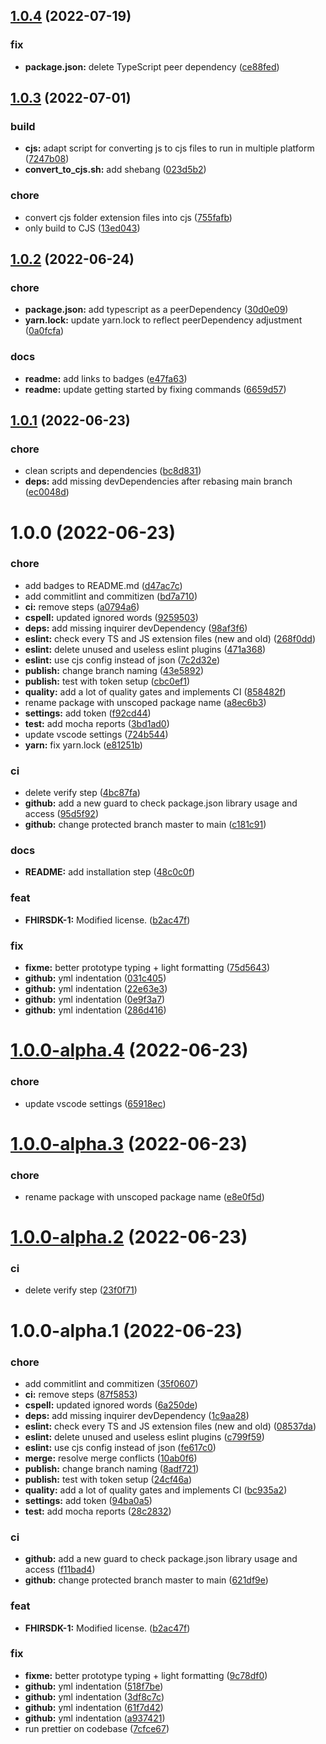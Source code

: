 ## [1.0.4](https://github.com/honestica/typeguard/compare/v1.0.3...v1.0.4) (2022-07-19)


### fix

* **package.json:** delete TypeScript peer dependency ([ce88fed](https://github.com/honestica/typeguard/commit/ce88fed8d8d70f3c4487ff1f19341f361e751372))

## [1.0.3](https://github.com/honestica/typeguard/compare/v1.0.2...v1.0.3) (2022-07-01)


### build

* **cjs:** adapt script for converting js to cjs files to run in multiple platform ([7247b08](https://github.com/honestica/typeguard/commit/7247b08a55ffb4db0a2a697c3dd2b3249156c9c0))
* **convert_to_cjs.sh:** add shebang ([023d5b2](https://github.com/honestica/typeguard/commit/023d5b2e9d17452386cf955f7eafc91f654890cb))


### chore

* convert cjs folder extension files into cjs ([755fafb](https://github.com/honestica/typeguard/commit/755fafbae1970b97eec878e1cc734048d67e7076))
* only build to CJS ([13ed043](https://github.com/honestica/typeguard/commit/13ed04374a1ed0c92de687a07b7b9109aacee27e))

## [1.0.2](https://github.com/honestica/typeguard/compare/v1.0.1...v1.0.2) (2022-06-24)


### chore

* **package.json:** add typescript as a peerDependency ([30d0e09](https://github.com/honestica/typeguard/commit/30d0e0971bd6532ace3570c1172255152d87e558))
* **yarn.lock:** update yarn.lock to reflect peerDependency adjustment ([0a0fcfa](https://github.com/honestica/typeguard/commit/0a0fcfa24fe7f06a7cf09c2dea5e5cbd5b4f18bb))


### docs

* **readme:** add links to badges ([e47fa63](https://github.com/honestica/typeguard/commit/e47fa6360e791a0a609baa4e3cfba0cee1fdaff2))
* **readme:** update getting started by fixing commands ([6659d57](https://github.com/honestica/typeguard/commit/6659d572a98bc86fabdfe7940a1b95fb7825da8c))

## [1.0.1](https://github.com/honestica/typeguard/compare/v1.0.0...v1.0.1) (2022-06-23)


### chore

* clean scripts and dependencies ([bc8d831](https://github.com/honestica/typeguard/commit/bc8d831e9f33821d07238621b69c91fd73cd7072))
* **deps:** add missing devDependencies after rebasing main branch ([ec0048d](https://github.com/honestica/typeguard/commit/ec0048d7464963dc754db65a1b3fe381ee75cb4b))

# 1.0.0 (2022-06-23)


### chore

* add badges to README.md ([d47ac7c](https://github.com/honestica/typeguard/commit/d47ac7c513ea94ccb64d9cdc6b095f02295008ca))
* add commitlint and commitizen ([bd7a710](https://github.com/honestica/typeguard/commit/bd7a710a74937950ff9c8362a5722bdfc136bdc1))
* **ci:** remove steps ([a0794a6](https://github.com/honestica/typeguard/commit/a0794a6dc3c2363eb16a6d5647224ab4c1f091b5))
* **cspell:** updated ignored words ([9259503](https://github.com/honestica/typeguard/commit/9259503748df31090a78d091231b5ab2716c50fc))
* **deps:** add missing inquirer devDependency ([98af3f6](https://github.com/honestica/typeguard/commit/98af3f6216c9c70ac759c6a64548f61981a971ee))
* **eslint:** check every TS and JS extension files (new and old) ([268f0dd](https://github.com/honestica/typeguard/commit/268f0ddc1bcda4ac44a9aa11d7122749c78479dd))
* **eslint:** delete unused and useless eslint plugins ([471a368](https://github.com/honestica/typeguard/commit/471a36886b29eeee2987ff2e031141e9071ea02e))
* **eslint:** use cjs config instead of json ([7c2d32e](https://github.com/honestica/typeguard/commit/7c2d32e615f3ce49ecf26491f270ffb4646340e8))
* **publish:** change branch naming ([43e5892](https://github.com/honestica/typeguard/commit/43e589232aaf803a54b2b1f914c099f4ff4690ac))
* **publish:** test with token setup ([cbc0ef1](https://github.com/honestica/typeguard/commit/cbc0ef18a0012cce22ef027b7df9cb961c88978d))
* **quality:** add a lot of quality gates and implements CI ([858482f](https://github.com/honestica/typeguard/commit/858482f0f84d8f5dd528386de53579999ae14c58))
* rename package with unscoped package name ([a8ec6b3](https://github.com/honestica/typeguard/commit/a8ec6b3af30de32f462bec19c8409a33b253a307))
* **settings:** add token ([f92cd44](https://github.com/honestica/typeguard/commit/f92cd4450bcfeb7d8597b06c0b4864678c748cdb))
* **test:** add mocha reports ([3bd1ad0](https://github.com/honestica/typeguard/commit/3bd1ad0458d70356da9c216063069288a3d7969d))
* update vscode settings ([724b544](https://github.com/honestica/typeguard/commit/724b54438c6aa80f53e9deda6beb77b0517d90a0))
* **yarn:** fix yarn.lock ([e81251b](https://github.com/honestica/typeguard/commit/e81251b8502b7fb8b7d6d132fd595ea01f95c048))


### ci

* delete verify step ([4bc87fa](https://github.com/honestica/typeguard/commit/4bc87fae05396e79e3eda1730ec02f20770d2940))
* **github:** add a new guard to check package.json library usage and access ([95d5f92](https://github.com/honestica/typeguard/commit/95d5f92a0777ad86b17214b768465e0c2c935165))
* **github:** change protected branch master to main ([c181c91](https://github.com/honestica/typeguard/commit/c181c91d3baa4f9bad4be2f1f48ba658b54489be))


### docs

* **README:** add installation step ([48c0c0f](https://github.com/honestica/typeguard/commit/48c0c0f72bcd7e88ec48765dd6abdcac09669c22))


### feat

* **FHIRSDK-1:** Modified license. ([b2ac47f](https://github.com/honestica/typeguard/commit/b2ac47fcc286626b7ab9a0df1075546667410fca))


### fix

* **fixme:** better prototype typing + light formatting ([75d5643](https://github.com/honestica/typeguard/commit/75d5643f6812b74e5e7da468e9856eadabff54fa))
* **github:** yml indentation ([031c405](https://github.com/honestica/typeguard/commit/031c4054de53998a74339aa6b63c2124442de1fa))
* **github:** yml indentation ([22e63e3](https://github.com/honestica/typeguard/commit/22e63e368c77b2ae735ee01d736958093a85ab46))
* **github:** yml indentation ([0e9f3a7](https://github.com/honestica/typeguard/commit/0e9f3a7ba1e8f84bdf4b3300f5416f9b3b9a2571))
* **github:** yml indentation ([286d416](https://github.com/honestica/typeguard/commit/286d41627f10fac9f6aac0b1f52d6dffa2c070b8))

# [1.0.0-alpha.4](https://github.com/honestica/typeguard/compare/v1.0.0-alpha.3...v1.0.0-alpha.4) (2022-06-23)


### chore

* update vscode settings ([65918ec](https://github.com/honestica/typeguard/commit/65918ec51765d6d5ef83b72bd5fdbd572cbbe4d0))

# [1.0.0-alpha.3](https://github.com/honestica/typeguard/compare/v1.0.0-alpha.2...v1.0.0-alpha.3) (2022-06-23)


### chore

* rename package with unscoped package name ([e8e0f5d](https://github.com/honestica/typeguard/commit/e8e0f5d59eb5ba78cd0145f77d8743030711b144))

# [1.0.0-alpha.2](https://github.com/honestica/typeguard/compare/v1.0.0-alpha.1...v1.0.0-alpha.2) (2022-06-23)


### ci

* delete verify step ([23f0f71](https://github.com/honestica/typeguard/commit/23f0f7141b4622439395af3a2b3ac734714412cc))

# 1.0.0-alpha.1 (2022-06-23)


### chore

* add commitlint and commitizen ([35f0607](https://github.com/honestica/typeguard/commit/35f06072fc4e002d8c1fea7b5f941933a8d9c39d))
* **ci:** remove steps ([87f5853](https://github.com/honestica/typeguard/commit/87f5853df0de54a761179e1d76c3ce5ede9d0aaa))
* **cspell:** updated ignored words ([6a250de](https://github.com/honestica/typeguard/commit/6a250de022a4adb88feab24ad8f5802d2cc78ecd))
* **deps:** add missing inquirer devDependency ([1c9aa28](https://github.com/honestica/typeguard/commit/1c9aa2877e3fa18ff1d1795198163b6bb00a2a59))
* **eslint:** check every TS and JS extension files (new and old) ([08537da](https://github.com/honestica/typeguard/commit/08537dacec2cf4279b43d27f35bdce9fb8743a67))
* **eslint:** delete unused and useless eslint plugins ([c799f59](https://github.com/honestica/typeguard/commit/c799f594017e4794890a3381c70669bdf84c73bd))
* **eslint:** use cjs config instead of json ([fe617c0](https://github.com/honestica/typeguard/commit/fe617c089970d325f36cf447b9c8944a164b0417))
* **merge:** resolve merge conflicts ([10ab0f6](https://github.com/honestica/typeguard/commit/10ab0f6edff147482564b642efce0d4ffa1dcc59))
* **publish:** change branch naming ([8adf721](https://github.com/honestica/typeguard/commit/8adf721d0b0f99ff6abbb37d596d9a907a9c02b7))
* **publish:** test with token setup ([24cf46a](https://github.com/honestica/typeguard/commit/24cf46aec5da36c31779676b4449cb45633dcfdf))
* **quality:** add a lot of quality gates and implements CI ([bc935a2](https://github.com/honestica/typeguard/commit/bc935a20ef513a61d8eefb8a7e5433c1fd93d5d6))
* **settings:** add token ([94ba0a5](https://github.com/honestica/typeguard/commit/94ba0a58b3c90fa76644bb713ffa4bf27d77cc2f))
* **test:** add mocha reports ([28c2832](https://github.com/honestica/typeguard/commit/28c283281859a9548cbcf5f49ff7a9a6b83c512c))


### ci

* **github:** add a new guard to check package.json library usage and access ([f11bad4](https://github.com/honestica/typeguard/commit/f11bad41cb3b52468e8c7c9011ed15c790788769))
* **github:** change protected branch master to main ([621df9e](https://github.com/honestica/typeguard/commit/621df9efbe573e8ea853e049b6e13e1c7decc2e3))


### feat

* **FHIRSDK-1:** Modified license. ([b2ac47f](https://github.com/honestica/typeguard/commit/b2ac47fcc286626b7ab9a0df1075546667410fca))


### fix

* **fixme:** better prototype typing + light formatting ([9c78df0](https://github.com/honestica/typeguard/commit/9c78df0de7edfafe1ce8b37c3703d0bfc6c84a60))
* **github:** yml indentation ([518f7be](https://github.com/honestica/typeguard/commit/518f7be9218d1665f13dca382c0110c04dee2703))
* **github:** yml indentation ([3df8c7c](https://github.com/honestica/typeguard/commit/3df8c7cd1655e2948a9a35469762683f6585d29f))
* **github:** yml indentation ([61f7d42](https://github.com/honestica/typeguard/commit/61f7d42469f7290da86e5322b8848a076a8f700f))
* **github:** yml indentation ([a937421](https://github.com/honestica/typeguard/commit/a93742123ed4ed834a1a576d434fcb0939e2032f))
* run prettier on codebase ([7cfce67](https://github.com/honestica/typeguard/commit/7cfce67d359bda694794c258b72e52685f3ca844))
